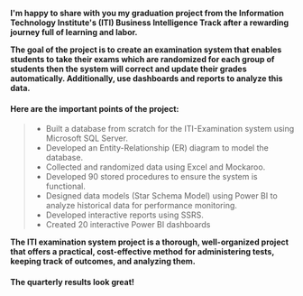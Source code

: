 **I'm happy to share with you my graduation project from the Information Technology Institute's (ITI) Business Intelligence Track after a rewarding journey full of learning and labor.**

**The goal of the project is to create an examination system that enables students to take their exams which are randomized for each group of students then the system will correct and update their grades automatically. Additionally, use dashboards and reports to analyze this data.**

#### Here are the important points of the project:
>
> - Built a database from scratch for the ITI-Examination system using Microsoft SQL Server.
> - Developed an Entity-Relationship (ER) diagram to model the database.
> - Collected and randomized data using Excel and Mockaroo.
> - Developed 90 stored procedures to ensure the system is functional.
> - Designed data models (Star Schema Model) using Power BI to analyze historical data for performance monitoring.
> - Developed interactive reports using SSRS.
> - Created 20 interactive Power BI dashboards

**The ITI examination system project is a thorough, well-organized project that offers a practical, cost-effective method for administering tests, keeping track of outcomes, and analyzing them.**
 #### The quarterly results look great!


